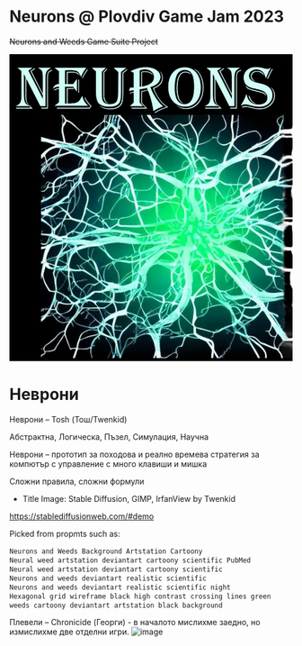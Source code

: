 # Neurons @ Plovdiv Game Jam 2023

<s>Neurons and Weeds Game Suite Project</s>

![image](https://github.com/Twenkid/PlovdivGameJam2023-Neurons/blob/main/Slides/IMG_20230205_150846.jpg)



# Неврони

Неврони – Tosh (Тош/Twenkid)

Абстрактна, Логическа, Пъзел, Симулация, Научна

Неврони – прототип за походова и реално времева стратегия за компютър с управление с много клавиши и мишка

Сложни правила, сложни формули


* Title Image: Stable Diffusion, GIMP, IrfanView by Twenkid

https://stablediffusionweb.com/#demo

Picked from propmts such as:
```
Neurons and Weeds Background Artstation Cartoony
Neural weed artstation deviantart cartoony scientific PubMed
Neural weed artstation deviantart cartoony scientific
Neurons and weeds deviantart realistic scientific
Neurons and weeds deviantart realistic scientific night
Hexagonal grid wireframe black high contrast crossing lines green
weeds cartoony deviantart artstation black background
```

Плевели – Chronicide (Георги) - в началото мислихме заедно, но измислихме две отделни игри.
![image](https://user-images.githubusercontent.com/23367640/216789510-8ebfa7f2-db12-43d8-a82d-86d964b68044.png)
